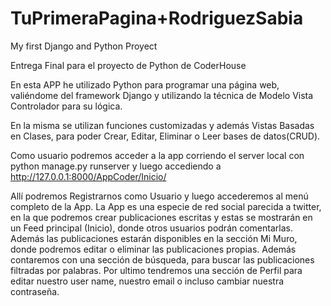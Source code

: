 # TuPrimeraPagina+RodriguezSabia
 My first Django and Python Proyect


Entrega Final para el proyecto de Python de CoderHouse

En esta APP he utilizado Python para programar una página web, valiéndome del framework Django y utilizando la técnica de Modelo Vista Controlador para su lógica.

En la misma se utilizan funciones customizadas y además Vistas Basadas en Clases, para poder Crear, Editar, Eliminar o Leer bases de datos(CRUD).

Como usuario podremos acceder a la app corriendo el server local con python manage.py runserver y luego accediendo a http://127.0.0.1:8000/AppCoder/Inicio/

Allí podremos Registrarnos como Usuario y luego accederemos al menú completo de la App. La App es una especie de red social parecida a twitter, en la que 
podremos crear publicaciones escritas y estas se mostrarán en un Feed principal (Inicio), donde otros usuarios podrán comentarlas. Además las publicaciones estarán disponibles en 
la sección Mi Muro, donde podremos editar o eliminar las publicaciones propias. Además contaremos con una sección de búsqueda, para buscar las publicaciones filtradas por palabras. 
Por ultimo tendremos una sección de Perfil para editar nuestro user name, nuestro email o incluso cambiar nuestra contraseña.



